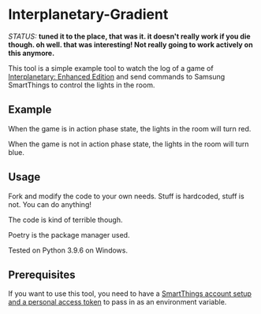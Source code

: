 # Interplanetary-Gradient

*STATUS:* **tuned it to the place, that was it. it doesn't really work if you die though. oh well. that was interesting! Not really going to work actively on this anymore.**

This tool is a simple example tool to watch the log of a game of [Interplanetary: Enhanced Edition][steampage] and send commands to Samsung SmartThings to control the lights in the room.

## Example

When the game is in action phase state, the lights in the room will turn red.

When the game is not in action phase state, the lights in the room will turn blue.

## Usage

Fork and modify the code to your own needs. Stuff is hardcoded, stuff is not. You can do anything!

The code is kind of terrible though.

Poetry is the package manager used.

Tested on Python 3.9.6 on Windows.

## Prerequisites

If you want to use this tool, you need to have a [SmartThings account setup and a personal access token][samsung_pat] to pass in as an environment variable.

[steampage]: https://store.steampowered.com/app/650220/Interplanetary_Enhanced_Edition/
[samsung_pat]: https://smartthings.developer.samsung.com/docs/auth-and-permissions.html